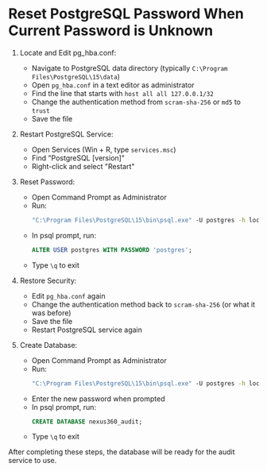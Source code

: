 # Reset PostgreSQL Password When Current Password is Unknown

1. Locate and Edit pg_hba.conf:
   - Navigate to PostgreSQL data directory (typically `C:\Program Files\PostgreSQL\15\data`)
   - Open `pg_hba.conf` in a text editor as administrator
   - Find the line that starts with `host all all 127.0.0.1/32`
   - Change the authentication method from `scram-sha-256` or `md5` to `trust`
   - Save the file

2. Restart PostgreSQL Service:
   - Open Services (Win + R, type `services.msc`)
   - Find "PostgreSQL [version]"
   - Right-click and select "Restart"

3. Reset Password:
   - Open Command Prompt as Administrator
   - Run:
     ```cmd
     "C:\Program Files\PostgreSQL\15\bin\psql.exe" -U postgres -h localhost
     ```
   - In psql prompt, run:
     ```sql
     ALTER USER postgres WITH PASSWORD 'postgres';
     ```
   - Type `\q` to exit

4. Restore Security:
   - Edit `pg_hba.conf` again
   - Change the authentication method back to `scram-sha-256` (or what it was before)
   - Save the file
   - Restart PostgreSQL service again

5. Create Database:
   - Open Command Prompt as Administrator
   - Run:
     ```cmd
     "C:\Program Files\PostgreSQL\15\bin\psql.exe" -U postgres -h localhost
     ```
   - Enter the new password when prompted
   - In psql prompt, run:
     ```sql
     CREATE DATABASE nexus360_audit;
     ```
   - Type `\q` to exit

After completing these steps, the database will be ready for the audit service to use.
